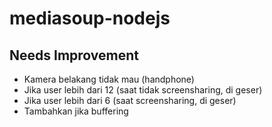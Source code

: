 # mediasoup-nodejs
## Needs Improvement
- Kamera belakang tidak mau (handphone)
- Jika user lebih dari 12 (saat tidak screensharing, di geser)
- Jika user lebih dari 6 (saat screensharing, di geser)
- Tambahkan jika buffering